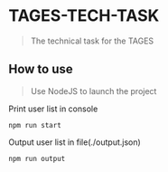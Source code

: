 # TAGES-TECH-TASK
> The technical task for the TAGES

## How to use
> Use NodeJS to launch the project

Print user list in console
```
npm run start
```

Output user list in file(./output.json)
```
npm run output
```
